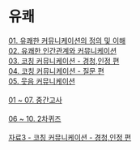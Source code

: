 # 유쾌

[01. 유쾌한 커뮤니케이션의 정의 및 이해](https://critbear.github.io/study/source/01.html) <br>
[02. 유쾌한 인간관계와 커뮤니케이션](https://critbear.github.io/study/source/02.html) <br>
[03. 코칭 커뮤니케이션 - 경청,인정 편](https://critbear.github.io/study/source/03.html) <br>
[04. 코칭 커뮤니케이션 - 질문 편](https://critbear.github.io/study/source/04.html) <br>
[05. 웃음 커뮤니케이션](https://critbear.github.io/study/source/05.html) <br>
<br>
[01 ~ 07. 중간고사](https://critbear.github.io/study/source/01_07.html) <br>
<br>
[06 ~ 10. 2차퀴즈](https://critbear.github.io/study/source/06_10.html) <br>
<br>
[자료3 - 코칭 커뮤니케이션 - 경청,인정 편](https://critbear.github.io/study/source/note03.hwp) <br>
